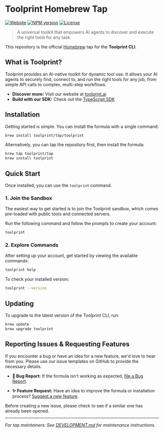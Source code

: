# Toolprint Homebrew Tap

[![Website](https://img.shields.io/badge/toolprint.ai-black?style=flat&logo=world&logoColor=white)](https://www.toolprint.ai)
[![NPM version](https://img.shields.io/npm/v/@onegrep/cli.svg)](https://www.npmjs.com/package/@onegrep/cli)
[![License](https://img.shields.io/badge/license-MIT-blue.svg)](https://github.com/toolprint/homebrew-tap/blob/main/LICENSE)

> A universal toolkit that empowers AI agents to discover and execute the right tools for any task.

This repository is the official [Homebrew](https://brew.sh/) tap for the **Toolprint CLI**.

## What is Toolprint?

Toolprint provides an AI-native toolkit for dynamic tool use. It allows your AI agents to securely find, connect to, and run the right tools for any job, from simple API calls to complex, multi-step workflows.

- **Discover more:** Visit our website at [toolprint.ai](https://www.toolprint.ai)
- **Build with our SDK:** Check out the [TypeScript SDK](https://github.com/OneGrep/typescript-sdk)

## Installation

Getting started is simple. You can install the formula with a single command:

```bash
brew install toolprint/tap/toolprint
```

Alternatively, you can tap the repository first, then install the formula:

```bash
brew tap toolprint/tap
brew install toolprint
```

## Quick Start

Once installed, you can use the `toolprint` command.

### 1. Join the Sandbox

The easiest way to get started is to join the Toolprint sandbox, which comes pre-loaded with public tools and connected servers.

Run the following command and follow the prompts to create your account:

```bash
toolprint
```

### 2. Explore Commands

After setting up your account, get started by viewing the available commands:

```bash
toolprint help
```

To check your installed version:
```bash
toolprint --version
```

## Updating

To upgrade to the latest version of the Toolprint CLI, run:

```bash
brew update
brew upgrade toolprint
```

## Reporting Issues & Requesting Features

If you encounter a bug or have an idea for a new feature, we'd love to hear from you. Please use our issue templates on GitHub to provide the necessary details.

*   **🐛 Bug Report:** If the formula isn't working as expected, [file a Bug Report](https://github.com/toolprint/homebrew-tap/issues/new?template=bug_report.yml).

*   **✨ Feature Request:** Have an idea to improve the formula or installation process? [Suggest a new feature](https://github.com/toolprint/homebrew-tap/issues/new?template=feature_request.yml).

Before creating a new issue, please check to see if a similar one has already been opened.

---

*For tap maintainers: See [DEVELOPMENT.md](DEVELOPMENT.md) for maintenance instructions.* 